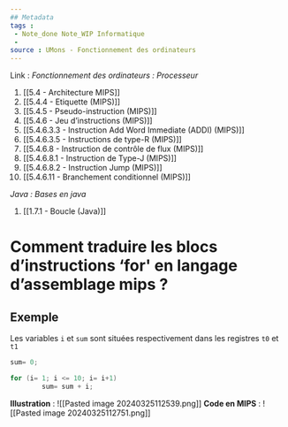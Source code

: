 ```yaml
---
## Metadata
tags : 
 - Note_done Note_WIP Informatique
 - 
source : UMons - Fonctionnement des ordinateurs
---
```


Link :
_Fonctionnement des ordinateurs : Processeur_
1. [[5.4 - Architecture MIPS]]
2. [[5.4.4 - Etiquette (MIPS)]]
3. [[5.4.5 - Pseudo-instruction (MIPS)]]
4. [[5.4.6 - Jeu d’instructions (MIPS)]]
5. [[5.4.6.3.3 - Instruction Add Word Immediate (ADDI) (MIPS)]]
6. [[5.4.6.3.5 - Instructions de type-R (MIPS)]]
7. [[5.4.6.8 - Instruction de contrôle de flux (MIPS)]]
8. [[5.4.6.8.1 - Instruction de Type-J (MIPS)]]
9. [[5.4.6.8.2 - Instruction Jump (MIPS)]]
10. [[5.4.6.11 - Branchement conditionnel (MIPS)]]

_Java : Bases en java_
1. [[1.7.1 - Boucle (Java)]]

# Comment traduire les blocs d’instructions ‘for' en langage d’assemblage mips ?
## Exemple
Les variables `i` et `sum` sont situées respectivement dans les registres `t0` et `t1`
```java
sum= 0; 

for (i= 1; i <= 10; i= i+1) 
		sum= sum + i;
```
**Illustration** : ![[Pasted image 20240325112539.png]]
**Code en MIPS** : ![[Pasted image 20240325112751.png]]
